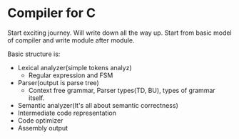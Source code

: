 # Compiler for C
Start exciting journey. Will write down all the way up.
Start from basic model of compiler and write module after module.

Basic structure is:
  - Lexical analyzer(simple tokens analyz)
    * Regular expression and FSM
  - Parser(output is parse tree)
    * Context free grammar, Parser types(TD, BU), types of grammar itself.
  - Semantic analyzer(It's all about semantic correctness)
  - Intermediate code representation
  - Code optimizer
  - Assembly output
